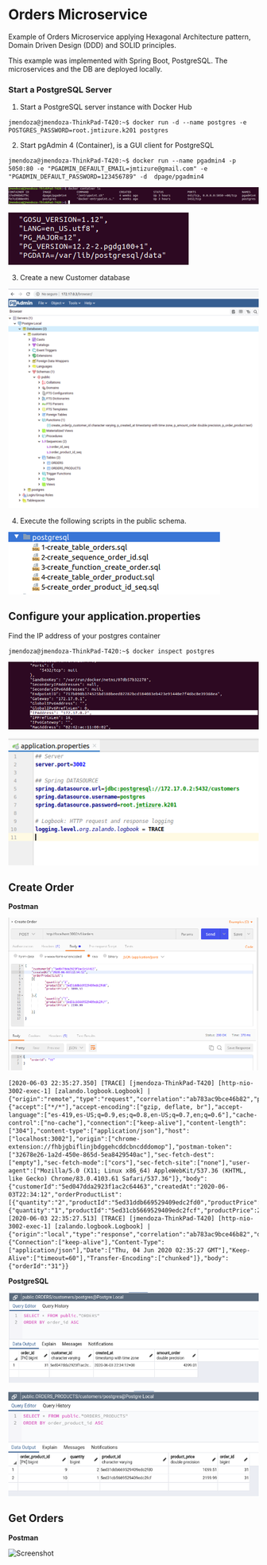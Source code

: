 # Orders Microservice

Example of Orders Microservice applying Hexagonal Architecture pattern, Domain Driven Design (DDD) and SOLID principles.

This example was implemented with Spring Boot, PostgreSQL. The microservices and the DB are deployed locally.

### Start a PostgreSQL Server 

1. Start a PostgreSQL server instance with Docker Hub

```shell
jmendoza@jmendoza-ThinkPad-T420:~$ docker run -d --name postgres -e POSTGRES_PASSWORD=root.jmtizure.k201 postgres
```

2. Start pgAdmin 4 (Container), is a GUI client for PostgreSQL
```shell
jmendoza@jmendoza-ThinkPad-T420:~$ docker run --name pgadmin4 -p 5050:80 -e "PGADMIN_DEFAULT_EMAIL=jmtizure@gmail.com" -e "PGADMIN_DEFAULT_PASSWORD=123456789" -d  dpage/pgadmin4
```

![Screenshot](prtsc/Order-9.png)

![Screenshot](prtsc/Order-5.png)

3. Create a new Customer database

![Screenshot](prtsc/Order-6.png)

4. Execute the following scripts in the public schema.

![Screenshot](prtsc/Order-4.png)

## Configure your application.properties

Find the IP address of your postgres container

```shell
jmendoza@jmendoza-ThinkPad-T420:~$ docker inspect postgres
```

![Screenshot](prtsc/Order-8.png)

![Screenshot](prtsc/Order-7.png)

## Create Order

**Postman**

![Screenshot](prtsc/Order-1.png)

```shell
[2020-06-03 22:35:27.350] [TRACE] [jmendoza-ThinkPad-T420] [http-nio-3002-exec-1] [zalando.logbook.Logbook] | {"origin":"remote","type":"request","correlation":"ab783ac9bce46b82","protocol":"HTTP/1.1","remote":"0:0:0:0:0:0:0:1","method":"POST","uri":"http://localhost:3002/v1/orders","headers":{"accept":["*/*"],"accept-encoding":["gzip, deflate, br"],"accept-language":["es-419,es-US;q=0.9,es;q=0.8,en-US;q=0.7,en;q=0.6"],"cache-control":["no-cache"],"connection":["keep-alive"],"content-length":["304"],"content-type":["application/json"],"host":["localhost:3002"],"origin":["chrome-extension://fhbjgbiflinjbdggehcddcbncdddomop"],"postman-token":["32678e26-1a2d-450e-865d-5ea8429540ac"],"sec-fetch-dest":["empty"],"sec-fetch-mode":["cors"],"sec-fetch-site":["none"],"user-agent":["Mozilla/5.0 (X11; Linux x86_64) AppleWebKit/537.36 (KHTML, like Gecko) Chrome/83.0.4103.61 Safari/537.36"]},"body":{"customerId":"5ed047dda2923f1ac2c64463","createdAt":"2020-06-03T22:34:12","orderProductList":[{"quantity":"2","productId":"5ed31ddb669529409edc2fd0","productPrice":1099.51},{"quantity":"1","productId":"5ed31cb5669529409edc2fcf","productPrice":2199.99}]}}
[2020-06-03 22:35:27.513] [TRACE] [jmendoza-ThinkPad-T420] [http-nio-3002-exec-1] [zalando.logbook.Logbook] | {"origin":"local","type":"response","correlation":"ab783ac9bce46b82","duration":255,"protocol":"HTTP/1.1","status":200,"headers":{"Connection":["keep-alive"],"Content-Type":["application/json"],"Date":["Thu, 04 Jun 2020 02:35:27 GMT"],"Keep-Alive":["timeout=60"],"Transfer-Encoding":["chunked"]},"body":{"orderId":"31"}}
```

**PostgreSQL**

![Screenshot](prtsc/Order-2.png)

![Screenshot](prtsc/Order-3.png)

## Get Orders

**Postman**

![Screenshot](prtsc/Product-4.png)

